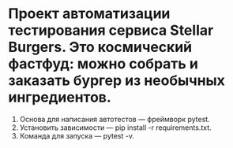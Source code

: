 # Проект автоматизации тестирования сервиса Stellar Burgers. Это космический фастфуд: можно собрать и заказать бургер из необычных ингредиентов.
1. Основа для написания автотестов — фреймворк pytest.
2. Установить зависимости — pip install -r requirements.txt.
3. Команда для запуска — pytest -v. 